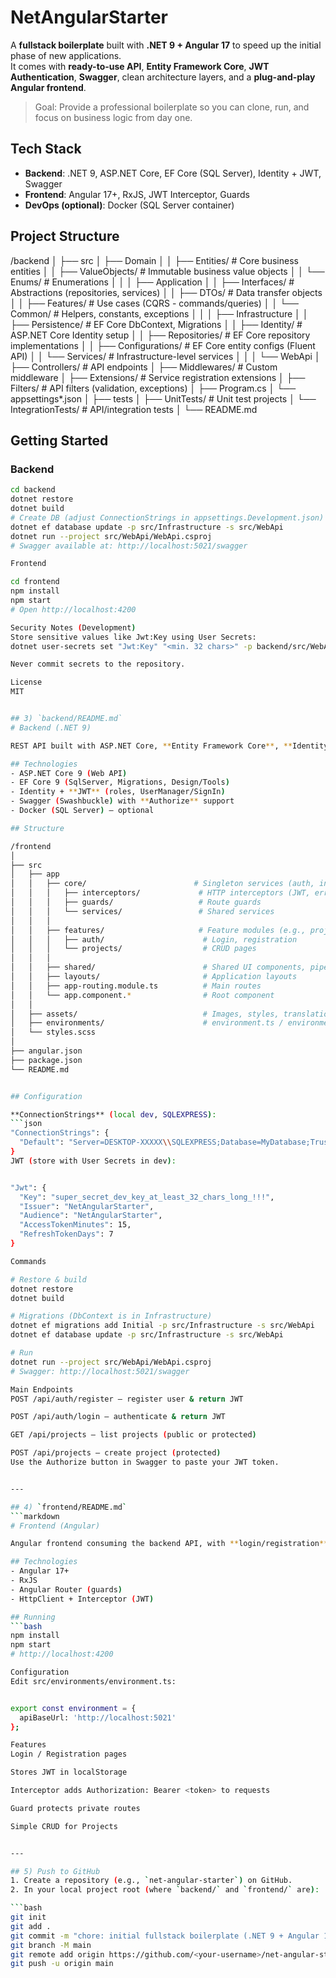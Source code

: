 # NetAngularStarter

A **fullstack boilerplate** built with **.NET 9 + Angular 17** to speed up the initial phase of new applications.  
It comes with **ready-to-use API**, **Entity Framework Core**, **JWT Authentication**, **Swagger**, clean architecture layers, and a **plug-and-play Angular frontend**.

> Goal: Provide a professional boilerplate so you can clone, run, and focus on business logic from day one.

## Tech Stack

- **Backend**: .NET 9, ASP.NET Core, EF Core (SQL Server), Identity + JWT, Swagger
- **Frontend**: Angular 17+, RxJS, JWT Interceptor, Guards
- **DevOps (optional)**: Docker (SQL Server container)

## Project Structure

/backend
│
├── src
│   ├── Domain
│   │   ├── Entities/                 # Core business entities
│   │   ├── ValueObjects/              # Immutable business value objects
│   │   └── Enums/                     # Enumerations
│   │
│   ├── Application
│   │   ├── Interfaces/                # Abstractions (repositories, services)
│   │   ├── DTOs/                       # Data transfer objects
│   │   ├── Features/                   # Use cases (CQRS - commands/queries)
│   │   └── Common/                     # Helpers, constants, exceptions
│   │
│   ├── Infrastructure
│   │   ├── Persistence/                # EF Core DbContext, Migrations
│   │   ├── Identity/                    # ASP.NET Core Identity setup
│   │   ├── Repositories/                # EF Core repository implementations
│   │   ├── Configurations/              # EF Core entity configs (Fluent API)
│   │   └── Services/                    # Infrastructure-level services
│   │
│   └── WebApi
│       ├── Controllers/                 # API endpoints
│       ├── Middlewares/                  # Custom middleware
│       ├── Extensions/                   # Service registration extensions
│       ├── Filters/                       # API filters (validation, exceptions)
│       ├── Program.cs
│       └── appsettings*.json
│
├── tests
│   ├── UnitTests/                        # Unit test projects
│   └── IntegrationTests/                 # API/integration tests
│
└── README.md

## Getting Started

### Backend
```bash
cd backend
dotnet restore
dotnet build
# Create DB (adjust ConnectionStrings in appsettings.Development.json)
dotnet ef database update -p src/Infrastructure -s src/WebApi
dotnet run --project src/WebApi/WebApi.csproj
# Swagger available at: http://localhost:5021/swagger

Frontend

cd frontend
npm install
npm start
# Open http://localhost:4200

Security Notes (Development)
Store sensitive values like Jwt:Key using User Secrets:
dotnet user-secrets set "Jwt:Key" "<min. 32 chars>" -p backend/src/WebApi

Never commit secrets to the repository.

License
MIT 


## 3) `backend/README.md`
# Backend (.NET 9)

REST API built with ASP.NET Core, **Entity Framework Core**, **Identity + JWT**, and **Swagger**, following a layered architecture (Domain / Application / Infrastructure / WebApi).

## Technologies
- ASP.NET Core 9 (Web API)
- EF Core 9 (SqlServer, Migrations, Design/Tools)
- Identity + **JWT** (roles, UserManager/SignIn)
- Swagger (Swashbuckle) with **Authorize** support
- Docker (SQL Server) — optional

## Structure

/frontend
│
├── src
│   ├── app
│   │   ├── core/                        # Singleton services (auth, interceptors)
│   │   │   ├── interceptors/             # HTTP interceptors (JWT, error handling)
│   │   │   ├── guards/                   # Route guards
│   │   │   └── services/                 # Shared services
│   │   │
│   │   ├── features/                     # Feature modules (e.g., projects, auth)
│   │   │   ├── auth/                      # Login, registration
│   │   │   └── projects/                  # CRUD pages
│   │   │
│   │   ├── shared/                        # Shared UI components, pipes, directives
│   │   ├── layouts/                       # Application layouts
│   │   ├── app-routing.module.ts          # Main routes
│   │   └── app.component.*                # Root component
│   │
│   ├── assets/                            # Images, styles, translations
│   ├── environments/                      # environment.ts / environment.prod.ts
│   └── styles.scss
│
├── angular.json
├── package.json
└── README.md


## Configuration

**ConnectionStrings** (local dev, SQLEXPRESS):
```json
"ConnectionStrings": {
  "Default": "Server=DESKTOP-XXXXX\\SQLEXPRESS;Database=MyDatabase;Trusted_Connection=True;TrustServerCertificate=True;"
}
JWT (store with User Secrets in dev):


"Jwt": {
  "Key": "super_secret_dev_key_at_least_32_chars_long_!!!",
  "Issuer": "NetAngularStarter",
  "Audience": "NetAngularStarter",
  "AccessTokenMinutes": 15,
  "RefreshTokenDays": 7
}

Commands

# Restore & build
dotnet restore
dotnet build

# Migrations (DbContext is in Infrastructure)
dotnet ef migrations add Initial -p src/Infrastructure -s src/WebApi
dotnet ef database update -p src/Infrastructure -s src/WebApi

# Run
dotnet run --project src/WebApi/WebApi.csproj
# Swagger: http://localhost:5021/swagger

Main Endpoints
POST /api/auth/register – register user & return JWT

POST /api/auth/login – authenticate & return JWT

GET /api/projects – list projects (public or protected)

POST /api/projects – create project (protected)
Use the Authorize button in Swagger to paste your JWT token.


---

## 4) `frontend/README.md`
```markdown
# Frontend (Angular)

Angular frontend consuming the backend API, with **login/registration**, **JWT interceptor**, **guards**, and a simple **Projects CRUD**.

## Technologies
- Angular 17+
- RxJS
- Angular Router (guards)
- HttpClient + Interceptor (JWT)

## Running
```bash
npm install
npm start
# http://localhost:4200

Configuration
Edit src/environments/environment.ts:


export const environment = {
  apiBaseUrl: 'http://localhost:5021'
};

Features
Login / Registration pages

Stores JWT in localStorage

Interceptor adds Authorization: Bearer <token> to requests

Guard protects private routes

Simple CRUD for Projects


---

## 5) Push to GitHub
1. Create a repository (e.g., `net-angular-starter`) on GitHub.
2. In your local project root (where `backend/` and `frontend/` are):

```bash
git init
git add .
git commit -m "chore: initial fullstack boilerplate (.NET 9 + Angular 17)"
git branch -M main
git remote add origin https://github.com/<your-username>/net-angular-starter.git
git push -u origin main
